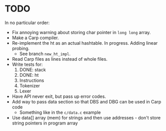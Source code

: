 # TODO

In no particular order:

* Fix annoying warning about storing char pointer in `long long` array.
* Make a Carp compiler.
* Re-implement the ht as an actual hashtable. In progress. Adding linear probing.
  * See branch `new_ht_impl`.
* Read Carp files as lines instead of whole files.
* Write tests for:
  1. DONE: stack
  2. DONE: ht
  3. Instructions
  4. Tokenizer
  5. Lexer
* Have API never exit, but pass up error codes.
* Add way to pass data section so that DBS and DBG can be used in Carp code
  * Something like in the `c/data.c` example
* Use data[] array (mem) for strings and then use addresses - don't store string pointers in program array
